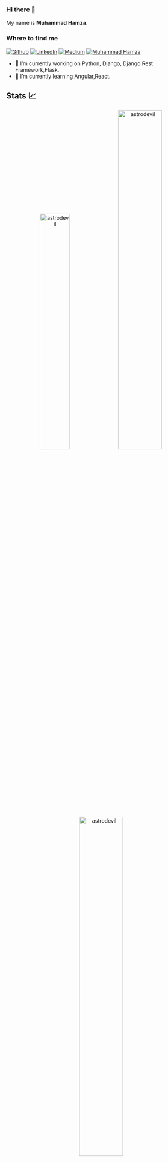 ### Hi there 👋
My name is 
**Muhammad Hamza**.

<h3>Where to find me</h3>
<p><a href="https://github.com/thisishamza" target="_blank"><img alt="Github" src="https://img.shields.io/badge/GitHub-%2312100E.svg?&style=for-the-badge&logo=Github&logoColor=white" /></a> <a href="https://www.linkedin.com/in/muhammadhamza10" target="_blank"><img alt="LinkedIn" src="https://img.shields.io/badge/linkedin-%230077B5.svg?&style=for-the-badge&logo=linkedin&logoColor=white" /></a> <a href="https://medium.com/@mh.muhammadhamza97" target="_blank"><img alt="Medium" src="https://img.shields.io/badge/medium-%2312100E.svg?&style=for-the-badge&logo=medium&logoColor=white" /></a> <a href="https://muhammad-hamza.netlify.app/" target="_blank"><img alt="Muhammad Hamza" src="https://img.shields.io/badge/MH-Muhammad%20Hamza-yellowgreen?style=for-the-badge&" /></a>
</p>

- 🔭 I’m currently working on Python, Django, Django Rest Framework,Flask.
- 🌱 I’m currently learning Angular,React.

## Stats 📈
<p align="center">
<img width="40%" src="https://github-readme-stats.vercel.app/api/top-langs?username=thisishamza&show_icons=true&theme=dracula&title_color=ff8000&text_color=ffffff&locale=en&layout=compact&hide_border=true" alt="astrodevil" /> 
<img width="48%" src="https://github-readme-stats.vercel.app/api?username=thisishamza&show_icons=true&include_all_commits=true&theme=dracula&title_color=ff8000&text_color=ffffff&locale=en&hide_border=true" alt="astrodevil" />
<img width="48%" src="https://github-readme-streak-stats.herokuapp.com/?user=thisishamza&theme=highcontrast&hide_border=true" alt="astrodevil" />
</p>


<br />
